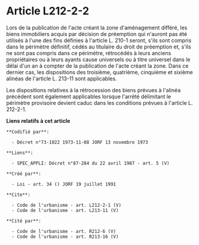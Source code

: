 # Article L212-2-2

Lors de la publication de l'acte créant la zone d'aménagement différé, les biens immobiliers acquis par décision de
préemption qui n'auront pas été utilisés à l'une des fins définies à l'article L. 210-1 seront, s'ils sont compris dans le
périmètre définitif, cédés au titulaire du droit de préemption et, s'ils ne sont pas compris dans ce périmètre, rétrocédés à
leurs anciens propriétaires ou à leurs ayants cause universels ou à titre universel dans le délai d'un an à compter de la
publication de l'acte créant la zone. Dans ce dernier cas, les dispositions des troisième, quatrième, cinquième et sixième
alinéas de l'article L. 213-11 sont applicables. 

Les dispositions relatives à la rétrocession des biens prévues à l'alinéa précédent sont également applicables lorsque
l'arrêté délimitant le périmètre provisoire devient caduc dans les conditions prévues à l'article L. 212-2-1.

**Liens relatifs à cet article**

	**Codifié par**:

	  - Décret n°73-1022 1973-11-08 JORF 13 novembre 1973

	**Liens**:

	  - SPEC_APPLI: Décret n°87-284 du 22 avril 1987 - art. 5 (V)

	**Créé par**:

	  - Loi - art. 34 () JORF 19 juillet 1991

	**Cite**:

	  - Code de l'urbanisme - art. L212-2-1 (V)
	  - Code de l'urbanisme - art. L213-11 (V)

	**Cité par**:

	  - Code de l'urbanisme - art. R212-6 (V)
	  - Code de l'urbanisme - art. R213-16 (V)
